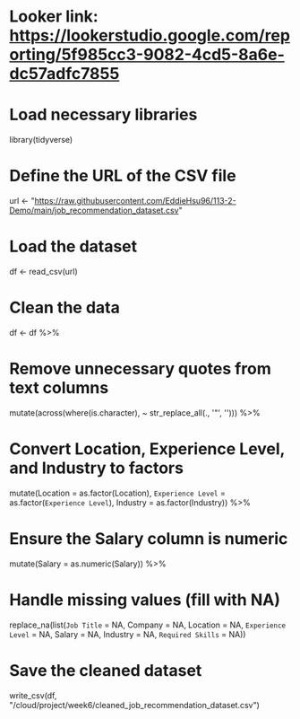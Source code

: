 # Looker link: https://lookerstudio.google.com/reporting/5f985cc3-9082-4cd5-8a6e-dc57adfc7855



# Load necessary libraries
library(tidyverse)

# Define the URL of the CSV file
url <- "https://raw.githubusercontent.com/EddieHsu96/113-2-Demo/main/job_recommendation_dataset.csv"

# Load the dataset
df <- read_csv(url)

# Clean the data

df <- df %>%
  # Remove unnecessary quotes from text columns
  mutate(across(where(is.character), ~ str_replace_all(., '"', ''))) %>%
  # Convert Location, Experience Level, and Industry to factors
  mutate(Location = as.factor(Location),
         `Experience Level` = as.factor(`Experience Level`),
         Industry = as.factor(Industry)) %>%
  # Ensure the Salary column is numeric
  mutate(Salary = as.numeric(Salary)) %>%
  # Handle missing values (fill with NA)
  replace_na(list(`Job Title` = NA,
                  Company = NA,
                  Location = NA,
                  `Experience Level` = NA,
                  Salary = NA,
                  Industry = NA,
                  `Required Skills` = NA))

# Save the cleaned dataset
write_csv(df, "/cloud/project/week6/cleaned_job_recommendation_dataset.csv")

